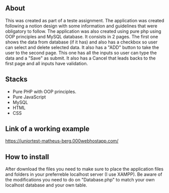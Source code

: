 ## About
This was created as part of a teste assignment. The application was created following a notion design with some information and guidelines that were obligatory to follow. The application was also created using pure php using OOP principles and MySQL database. It consists in 2 pages. The first one shows the data from database (if it has) and also has a checkbox so user can select and delete selected data. It also has a "ADD" button to take the user to the second page. This one has all the inputs so user can type the data and a "Save" as submit. It also has a Cancel that leads backs to the first page and all inputs have validation.

## Stacks
* Pure PHP with OOP principles.
* Pure JavaScript
* MySQL
* HTML
* CSS

## Link of a working example
https://juniortest-matheus-berg.000webhostapp.com/

## How to install
After download the files you need to make sure to place the application files and folders in your preferreble localhost server (I use XAMPP). Be aware of the modifications you need to do on "Database.php" to match your own localhost database and your own table.